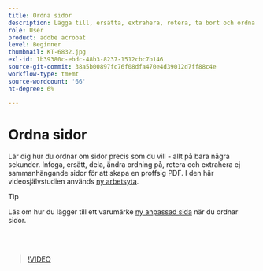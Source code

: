 ```yaml
---
title: Ordna sidor
description: Lägga till, ersätta, extrahera, rotera, ta bort och ordna om sidor i PDF
role: User
product: adobe acrobat
level: Beginner
thumbnail: KT-6832.jpg
exl-id: 1b39380c-ebdc-48b3-8237-1512cbc7b146
source-git-commit: 38a5b00897fc76f08dfa470e4d39012d7ff88c4e
workflow-type: tm+mt
source-wordcount: '66'
ht-degree: 6%

---
```


# Ordna sidor

Lär dig hur du ordnar om sidor precis som du vill - allt på bara några sekunder. Infoga, ersätt, dela, ändra ordning på, rotera och extrahera ej sammanhängande sidor för att skapa en proffsig PDF. I den här videosjälvstudien används [ny arbetsyta](new-workspace.md).

>[!TIP]
>
>Läs om hur du lägger till ett varumärke [ny anpassad sida](add-custom-page.md) när du ordnar sidor.

<br> 

>[!VIDEO](https://video.tv.adobe.com/v/3409022?hidetitle=true)